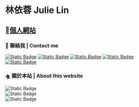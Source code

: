# 林依蓉 Julie Lin

## 🔗[個人網站](https://yi-jung0430.github.io/Yi-Jung/home.html)
    
### 🚀 聯絡我 | Contact me

[![Static Badge](https://img.shields.io/badge/Linkedin-red?style=flat-square)]([linkedin.com/in/依蓉-林-6b2b97215](https://www.linkedin.com/feed/)/)
[![Static Badge](https://img.shields.io/badge/Cakeresume-red?style=flat-square)](https://www.cakeresume.com/me/yijunglin79013/)
[![Static Badge](https://img.shields.io/badge/Behance-red?style=flat-square)](https://www.behance.net/yijunglin79013/) 
[![Static Badge](https://img.shields.io/badge/Medium-red?style=flat-square)](https://medium.com/@yijunglin13079/)
[![Static Badge](https://img.shields.io/badge/Vocus方格子-red?style=flat-square)](https://vocus.cc/salon/YJ79013/)

### 🛸 關於本站 | About this website
![Static Badge](https://img.shields.io/badge/v5.3.1-blue?style=flat-square&label=bootatrap)  
![Static Badge](https://img.shields.io/badge/v1.11.3-blue?style=flat-square&label=bootstrap-icons)  
![Static Badge](https://img.shields.io/badge/4.0.0-blue?style=flat-square&label=badge-maker)

